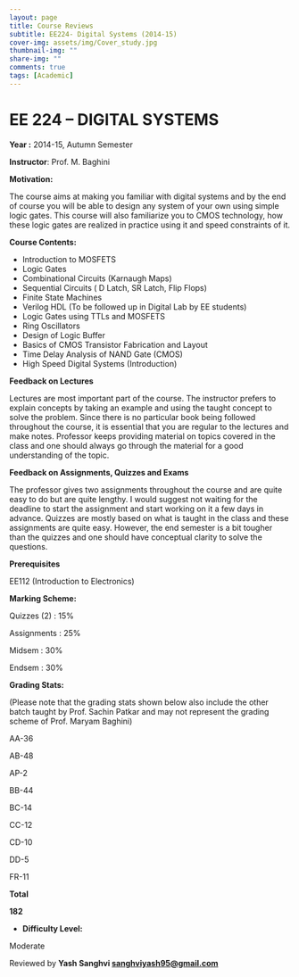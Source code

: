 ```yaml
---
layout: page
title: Course Reviews
subtitle: EE224- Digital Systems (2014-15)
cover-img: assets/img/Cover_study.jpg
thumbnail-img: ""
share-img: ""
comments: true
tags: [Academic]
---
```




# EE 224 – DIGITAL SYSTEMS

**Year :** 2014-15, Autumn Semester

**Instructor**: Prof. M. Baghini

****Motivation:****

The course aims at making you familiar with digital systems and by the end of course you will be able to design any system of your own using simple logic gates. This course will also familiarize you to CMOS technology, how these logic gates are realized in practice using it and speed constraints of it.

**Course Contents:**

-   Introduction to MOSFETS
-   Logic Gates
-   Combinational Circuits (Karnaugh Maps)
-   Sequential Circuits ( D Latch, SR Latch, Flip Flops)
-   Finite State Machines
-   Verilog HDL (To be followed up in Digital Lab by EE students)
-   Logic Gates using TTLs and MOSFETS
-   Ring Oscillators
-   Design of Logic Buffer
-   Basics of CMOS Transistor Fabrication and Layout
-   Time Delay Analysis of NAND Gate (CMOS)
-   High Speed Digital Systems (Introduction)

****Feedback on Lectures****

Lectures are most important part of the course. The instructor prefers to explain concepts by taking an example and using the taught concept to solve the problem. Since there is no particular book being followed throughout the course, it is essential that you are regular to the lectures and make notes. Professor keeps providing material on topics covered in the class and one should always go through the material for a good understanding of the topic.

****Feedback on Assignments, Quizzes and Exams****

The professor gives two assignments throughout the course and are quite easy to do but are quite lengthy. I would suggest not waiting for the deadline to start the assignment and start working on it a few days in advance. Quizzes are mostly based on what is taught in the class and these assignments are quite easy. However, the end semester is a bit tougher than the quizzes and one should have conceptual clarity to solve the questions.

****Prerequisites****

EE112 (Introduction to Electronics)

****Marking Scheme:****

Quizzes (2) : 15%

Assignments : 25%

Midsem : 30%

Endsem : 30%

****Grading Stats:****

(Please note that the grading stats shown below also include the other batch taught by Prof. Sachin Patkar and may not represent the grading scheme of Prof. Maryam Baghini)

AA-36

AB-48

AP-2

BB-44

BC-14

CC-12

CD-10

DD-5

FR-11

**Total**

**182**

-   ****Difficulty Level:****

Moderate

Reviewed by **Yash Sanghvi <sanghviyash95@gmail.com>**
